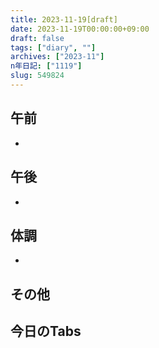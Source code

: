 ```yaml
---
title: 2023-11-19[draft]
date: 2023-11-19T00:00:00+09:00
draft: false
tags: ["diary", ""]
archives: ["2023-11"]
n年日記: ["1119"]
slug: 549824
---
```

## 午前
- 
## 午後
- 
## 体調
- 
## その他
## 今日のTabs